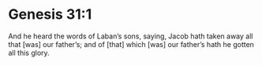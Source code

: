 # Genesis 31:1

And he heard the words of Laban’s sons, saying, Jacob hath taken away all that [was] our father’s; and of [that] which [was] our father’s hath he gotten all this glory.